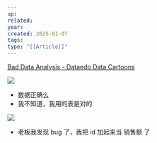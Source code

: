 ```yaml
---
up: 
related: 
year: 
created: 2025-01-07
tags: 
type: "[[Article]]"
---
```


[Bad Data Analysis - Dataedo Data Cartoons](https://dataedo.com/cartoon/tag/bad-data-analysis)

![](https://s1.vika.cn/space/2025/01/07/5348510488864a19b7952040f45ac4a3)

- 数据正确么
- 我不知道，我用的表是对的

![](https://s1.vika.cn/space/2025/01/07/813c0198c6fb4a5593971535131f8c2c)

- 老板我发现 bug 了，我把 id 加起来当 销售额 了


